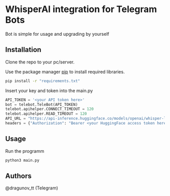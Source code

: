 # WhisperAI integration for Telegram Bots

Bot is simple for usage and upgrading by yourself

## Installation
Clone the repo to your pc/server.

Use the package manager [pip](https://pip.pypa.io/en/stable/) to install required libraries.

```bash
pip install -r "requirements.txt"
```
Insert your key and token into the main.py
```python
API_TOKEN = '<your API token here>'
bot = telebot.TeleBot(API_TOKEN)
telebot.apihelper.CONNECT_TIMEOUT = 120
telebot.apihelper.READ_TIMEOUT = 120
API_URL = "https://api-inference.huggingface.co/models/openai/whisper-large-v3-turbo"
headers = {"Authorization": "Bearer <your HuggingFace access token here>"}
```
## Usage

Run the programm
```python
python3 main.py
```

## Authors

@dragunov_tt (Telegram)
